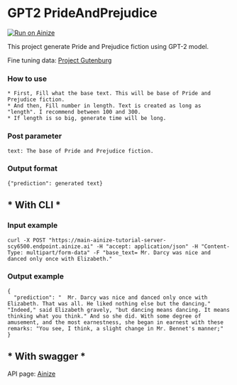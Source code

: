 # GPT2 PrideAndPrejudice

[![Run on Ainize](https://ainize.ai/images/run_on_ainize_button.svg)](https://ainize.ai/scy6500/ainize-tutorial-server?branch=main)


This project generate Pride and Prejudice fiction using GPT-2 model.

Fine tuning data: [Project Gutenburg](http://www.gutenberg.org/ebooks/1342)


### How to use

    * First, Fill what the base text. This will be base of Pride and Prejudice fiction.
    * And then, Fill number in length. Text is created as long as "length". I recommend between 100 and 300.
    * If length is so big, generate time will be long.

### Post parameter

    text: The base of Pride and Prejudice fiction.


### Output format

    {"prediction": generated text}


## * With CLI *

### Input example


    curl -X POST "https://main-ainize-tutorial-server-scy6500.endpoint.ainize.ai" -H "accept: application/json" -H "Content-Type: multipart/form-data" -F "base_text= Mr. Darcy was nice and danced only once with Elizabeth."
    

### Output example


    {
      "prediction": "  Mr. Darcy was nice and danced only once with Elizabeth. That was all. He liked nothing else but the dancing." "Indeed," said Elizabeth gravely, "but dancing means dancing. It means thinking what you think." And so she did. With some degree of amusement, and the most earnestness, she began in earnest with these remarks: "You see, I think, a slight change in Mr. Bennet's manner;"
    }


## * With swagger *

API page: [Ainize](https://ainize.ai/scy6500/ainize-tutorial-server?branch=main)

